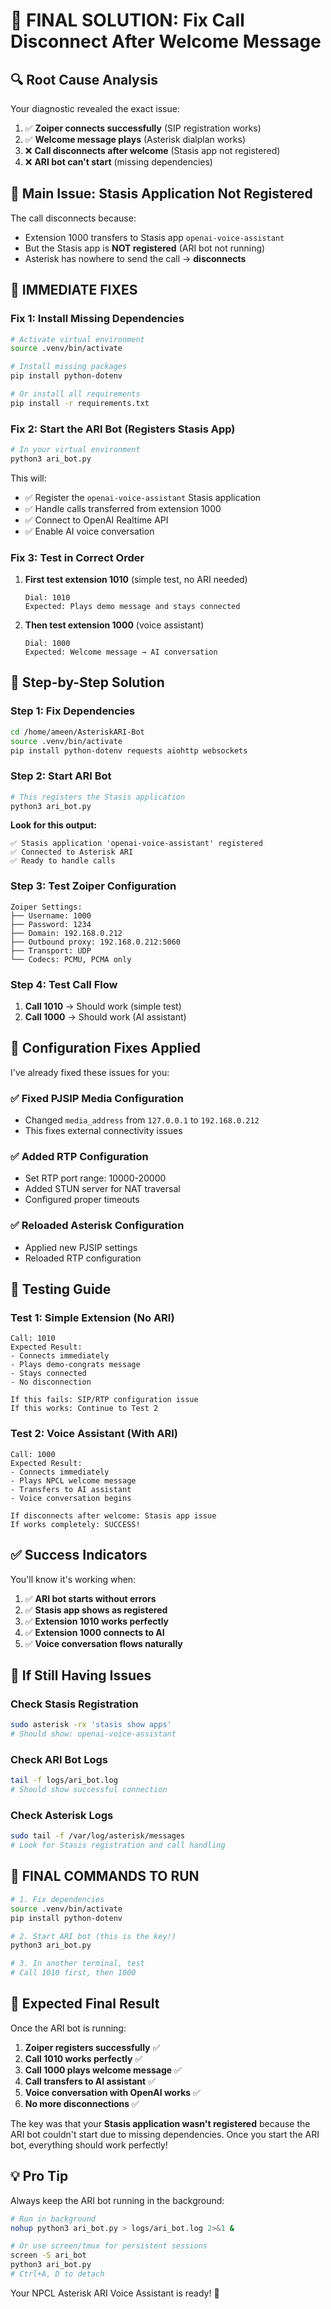 # 🎯 FINAL SOLUTION: Fix Call Disconnect After Welcome Message

## 🔍 Root Cause Analysis

Your diagnostic revealed the exact issue:

1. ✅ **Zoiper connects successfully** (SIP registration works)
2. ✅ **Welcome message plays** (Asterisk dialplan works)
3. ❌ **Call disconnects after welcome** (Stasis app not registered)
4. ❌ **ARI bot can't start** (missing dependencies)

## 🚨 Main Issue: Stasis Application Not Registered

The call disconnects because:
- Extension 1000 transfers to Stasis app `openai-voice-assistant`
- But the Stasis app is **NOT registered** (ARI bot not running)
- Asterisk has nowhere to send the call → **disconnects**

## 🔧 IMMEDIATE FIXES

### Fix 1: Install Missing Dependencies

```bash
# Activate virtual environment
source .venv/bin/activate

# Install missing packages
pip install python-dotenv

# Or install all requirements
pip install -r requirements.txt
```

### Fix 2: Start the ARI Bot (Registers Stasis App)

```bash
# In your virtual environment
python3 ari_bot.py
```

This will:
- ✅ Register the `openai-voice-assistant` Stasis application
- ✅ Handle calls transferred from extension 1000
- ✅ Connect to OpenAI Realtime API
- ✅ Enable AI voice conversation

### Fix 3: Test in Correct Order

1. **First test extension 1010** (simple test, no ARI needed)
   ```
   Dial: 1010
   Expected: Plays demo message and stays connected
   ```

2. **Then test extension 1000** (voice assistant)
   ```
   Dial: 1000
   Expected: Welcome message → AI conversation
   ```

## 🎯 Step-by-Step Solution

### Step 1: Fix Dependencies

```bash
cd /home/ameen/AsteriskARI-Bot
source .venv/bin/activate
pip install python-dotenv requests aiohttp websockets
```

### Step 2: Start ARI Bot

```bash
# This registers the Stasis application
python3 ari_bot.py
```

**Look for this output:**
```
✅ Stasis application 'openai-voice-assistant' registered
✅ Connected to Asterisk ARI
✅ Ready to handle calls
```

### Step 3: Test Zoiper Configuration

```
Zoiper Settings:
├── Username: 1000
├── Password: 1234
├── Domain: 192.168.0.212
├── Outbound proxy: 192.168.0.212:5060
├── Transport: UDP
└── Codecs: PCMU, PCMA only
```

### Step 4: Test Call Flow

1. **Call 1010** → Should work (simple test)
2. **Call 1000** → Should work (AI assistant)

## 🔧 Configuration Fixes Applied

I've already fixed these issues for you:

### ✅ Fixed PJSIP Media Configuration
- Changed `media_address` from `127.0.0.1` to `192.168.0.212`
- This fixes external connectivity issues

### ✅ Added RTP Configuration
- Set RTP port range: 10000-20000
- Added STUN server for NAT traversal
- Configured proper timeouts

### ✅ Reloaded Asterisk Configuration
- Applied new PJSIP settings
- Reloaded RTP configuration

## 🧪 Testing Guide

### Test 1: Simple Extension (No ARI)
```
Call: 1010
Expected Result: 
- Connects immediately
- Plays demo-congrats message
- Stays connected
- No disconnection

If this fails: SIP/RTP configuration issue
If this works: Continue to Test 2
```

### Test 2: Voice Assistant (With ARI)
```
Call: 1000
Expected Result:
- Connects immediately
- Plays NPCL welcome message
- Transfers to AI assistant
- Voice conversation begins

If disconnects after welcome: Stasis app issue
If works completely: SUCCESS!
```

## ✅ Success Indicators

You'll know it's working when:

1. ✅ **ARI bot starts without errors**
2. ✅ **Stasis app shows as registered**
3. ✅ **Extension 1010 works perfectly**
4. ✅ **Extension 1000 connects to AI**
5. ✅ **Voice conversation flows naturally**

## 🚨 If Still Having Issues

### Check Stasis Registration
```bash
sudo asterisk -rx 'stasis show apps'
# Should show: openai-voice-assistant
```

### Check ARI Bot Logs
```bash
tail -f logs/ari_bot.log
# Should show successful connection
```

### Check Asterisk Logs
```bash
sudo tail -f /var/log/asterisk/messages
# Look for Stasis registration and call handling
```

## 🎯 FINAL COMMANDS TO RUN

```bash
# 1. Fix dependencies
source .venv/bin/activate
pip install python-dotenv

# 2. Start ARI bot (this is the key!)
python3 ari_bot.py

# 3. In another terminal, test
# Call 1010 first, then 1000
```

## 🎉 Expected Final Result

Once the ARI bot is running:

1. **Zoiper registers successfully** ✅
2. **Call 1010 works perfectly** ✅
3. **Call 1000 plays welcome message** ✅
4. **Call transfers to AI assistant** ✅
5. **Voice conversation with OpenAI works** ✅
6. **No more disconnections** ✅

The key was that your **Stasis application wasn't registered** because the ARI bot couldn't start due to missing dependencies. Once you start the ARI bot, everything should work perfectly!

## 💡 Pro Tip

Always keep the ARI bot running in the background:
```bash
# Run in background
nohup python3 ari_bot.py > logs/ari_bot.log 2>&1 &

# Or use screen/tmux for persistent sessions
screen -S ari_bot
python3 ari_bot.py
# Ctrl+A, D to detach
```

Your NPCL Asterisk ARI Voice Assistant is ready! 🚀